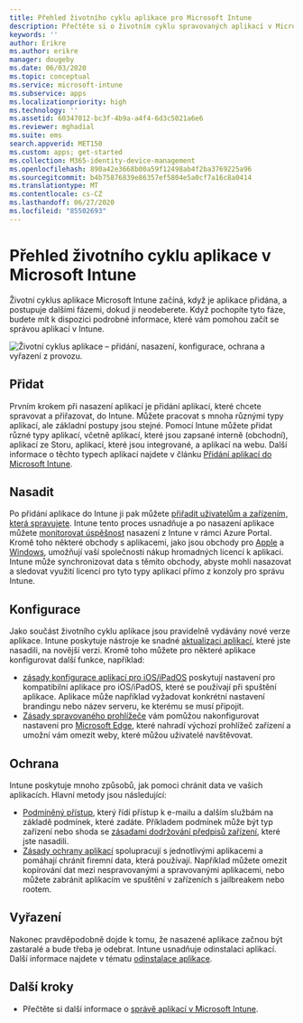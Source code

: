 ```yaml
---
title: Přehled životního cyklu aplikace pro Microsoft Intune
description: Přečtěte si o životním cyklu spravovaných aplikací v Microsoft Intune. Životní cyklus aplikace zahrnuje přidání, nasazení, konfiguraci, ochranu a vyřazení aplikací.
keywords: ''
author: Erikre
ms.author: erikre
manager: dougeby
ms.date: 06/03/2020
ms.topic: conceptual
ms.service: microsoft-intune
ms.subservice: apps
ms.localizationpriority: high
ms.technology: ''
ms.assetid: 60347012-bc3f-4b9a-a4f4-6d3c5021a6e6
ms.reviewer: mghadial
ms.suite: ems
search.appverid: MET150
ms.custom: apps; get-started
ms.collection: M365-identity-device-management
ms.openlocfilehash: 890a42e3668b00a59f12498ab4f2ba3769225a96
ms.sourcegitcommit: b4b75876839e86357ef5804e5a0cf7a16c8a0414
ms.translationtype: MT
ms.contentlocale: cs-CZ
ms.lasthandoff: 06/27/2020
ms.locfileid: "85502693"
---
```

# <a name="overview-of-the-app-lifecycle-in-microsoft-intune"></a>Přehled životního cyklu aplikace v Microsoft Intune

Životní cyklus aplikace Microsoft Intune začíná, když je aplikace přidána, a postupuje dalšími fázemi, dokud ji neodeberete. Když pochopíte tyto fáze, budete mít k dispozici podrobné informace, které vám pomohou začít se správou aplikací v Intune.

![Životní cyklus aplikace – přidání, nasazení, konfigurace, ochrana a vyřazení z provozu.](./media/app-lifecycle/app-lifecycle.png "životní cyklus aplikace Intune")

## <a name="add"></a>Přidat

Prvním krokem při nasazení aplikací je přidání aplikací, které chcete spravovat a přiřazovat, do Intune. Můžete pracovat s mnoha různými typy aplikací, ale základní postupy jsou stejné. Pomocí Intune můžete přidat různé typy aplikací, včetně aplikací, které jsou zapsané interně (obchodní), aplikací ze Storu, aplikací, které jsou integrované, a aplikací na webu. Další informace o těchto typech aplikací najdete v článku [Přidání aplikací do Microsoft Intune](apps-add.md).

## <a name="deploy"></a>Nasadit

Po přidání aplikace do Intune ji pak můžete [přiřadit uživatelům a zařízením, která spravujete](apps-deploy.md). Intune tento proces usnadňuje a po nasazení aplikace můžete [monitorovat úspěšnost](apps-monitor.md) nasazení z Intune v rámci Azure Portal. Kromě toho některé obchody s aplikacemi, jako jsou obchody pro [Apple](vpp-apps-ios.md) a [Windows](windows-store-for-business.md), umožňují vaší společnosti nákup hromadných licencí k aplikaci. Intune může synchronizovat data s těmito obchody, abyste mohli nasazovat a sledovat využití licencí pro tyto typy aplikací přímo z konzoly pro správu Intune.

## <a name="configure"></a>Konfigurace

Jako součást životního cyklu aplikace jsou pravidelně vydávány nové verze aplikace. Intune poskytuje nástroje ke snadné [aktualizaci aplikací](apps-add.md), které jste nasadili, na novější verzi. Kromě toho můžete pro některé aplikace konfigurovat další funkce, například:

- [zásady konfigurace aplikací pro iOS/iPadOS](app-configuration-policies-use-ios.md) poskytují nastavení pro kompatibilní aplikace pro iOS/iPadOS, které se používají při spuštění aplikace. Aplikace může například vyžadovat konkrétní nastavení brandingu nebo název serveru, ke kterému se musí připojit.
- [Zásady spravovaného prohlížeče](manage-microsoft-edge.md) vám pomůžou nakonfigurovat nastavení pro [Microsoft Edge](apps-supported-intune-apps.md#microsoft-apps), které nahradí výchozí prohlížeč zařízení a umožní vám omezit weby, které můžou uživatelé navštěvovat.

## <a name="protect"></a>Ochrana

Intune poskytuje mnoho způsobů, jak pomoci chránit data ve vašich aplikacích. Hlavní metody jsou následující:

- [Podmíněný přístup](../protect/conditional-access.md), který řídí přístup k e-mailu a dalším službám na základě podmínek, které zadáte. Příkladem podmínek může být typ zařízení nebo shoda se [zásadami dodržování předpisů zařízení](../protect/device-compliance-get-started.md), které jste nasadili.
- [Zásady ochrany aplikací](app-protection-policy.md) spolupracují s jednotlivými aplikacemi a pomáhají chránit firemní data, která používají. Například můžete omezit kopírování dat mezi nespravovanými a spravovanými aplikacemi, nebo můžete zabránit aplikacím ve spuštění v zařízeních s jailbreakem nebo rootem.

## <a name="retire"></a>Vyřazení

Nakonec pravděpodobně dojde k tomu, že nasazené aplikace začnou být zastaralé a bude třeba je odebrat. Intune usnadňuje odinstalaci aplikací. Další informace najdete v tématu [odinstalace aplikace](../apps/apps-add.md#uninstall-an-app).

## <a name="next-steps"></a>Další kroky

- Přečtěte si další informace o [správě aplikací v Microsoft Intune](app-management.md).
